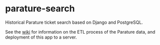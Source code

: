 # parature-search
Historical Parature ticket search based on Django and PostgreSQL.

See the [wiki](https://github.com/tothebeat/parature-search/wiki) for information on the ETL process of the Parature data, and deployment of this app to a server.
